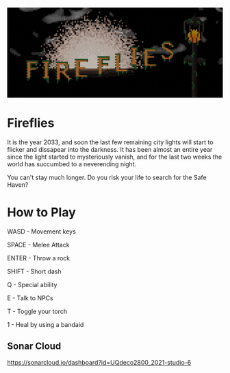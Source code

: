 ![firefly title](https://github.com/UQdeco2800/2021-studio-6/blob/9c4bbc4cd2a42f94a64e293d497693cad9b23d15/assets/wiki/fireflies-title.png)

# Fireflies
It is the year 2033, and soon the last few remaining city lights will start to flicker and dissapear into the darkness. It has been almost an entire year since the light started to mysteriously vanish, and for the last two weeks the world has succumbed to a neverending night. 

You can't stay much longer. Do you risk your life to search for the Safe Haven?

# How to Play

WASD - Movement keys

SPACE - Melee Attack

ENTER - Throw a rock

SHIFT - Short dash

Q - Special ability

E - Talk to NPCs

T - Toggle your torch

1 - Heal by using a bandaid


## Sonar Cloud
https://sonarcloud.io/dashboard?id=UQdeco2800_2021-studio-6

